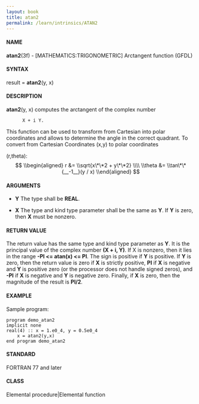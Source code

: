 ```yaml
---
layout: book
title: atan2
permalink: /learn/intrinsics/ATAN2
---
```

#### NAME

__atan2__(3f) - \[MATHEMATICS:TRIGONOMETRIC\] Arctangent function
(GFDL)

#### SYNTAX

result = __atan2__(y, x)

#### DESCRIPTION

__atan2__(y, x) computes the arctangent of the complex number

```
      X + i Y.
```

This function can be used to transform from Cartesian into polar
coordinates and allows to determine the angle in the correct quadrant.
To convert from Cartesian Coordinates (x,y) to polar coordinates

(r,theta): $$ \\begin{aligned} r &= \\sqrt{x\*\*2 + y\*\*2} \\\\ \\theta
&= \\tan\*\*{__-1__}(y / x) \\end{aligned} $$

#### ARGUMENTS

  - __Y__
    The type shall be __REAL__.

  - __X__
    The type and kind type parameter shall be the same as __Y__. If __Y__ is
    zero, then __X__ must be nonzero.

#### RETURN VALUE

The return value has the same type and kind type parameter as __Y__. It is
the principal value of the complex number __(X + i, Y)__. If X is nonzero,
then it lies in the range __-PI \<= atan(x) \<= PI__. The sign is
positive if __Y__ is positive. If __Y__ is zero, then the return value is zero
if __X__ is strictly positive, __PI__ if __X__ is negative and __Y__ is positive zero
(or the processor does not handle signed zeros), and __-PI__ if __X__ is
negative and __Y__ is negative zero. Finally, if __X__ is zero, then the
magnitude of the result is __PI/2__.

#### EXAMPLE

Sample program:

```
program demo_atan2
implicit none
real(4) :: x = 1.e0_4, y = 0.5e0_4
    x = atan2(y,x)
end program demo_atan2
```

#### STANDARD

FORTRAN 77 and later

#### CLASS

Elemental procedure\|Elemental function

